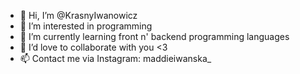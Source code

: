 - 👋 Hi, I’m @KrasnyIwanowicz
- 👀 I’m interested in programming
- 🌱 I’m currently learning front n' backend programming languages
- 💞️ I’d love to collaborate with you <3
- 📫 Contact me via Instagram: maddieiwanska_

<!---
KrasnyIwanowicz/KrasnyIwanowicz is a ✨ special ✨ repository because its `README.md` (this file) appears on your GitHub profile.
You can click the Preview link to take a look at your changes.
--->
